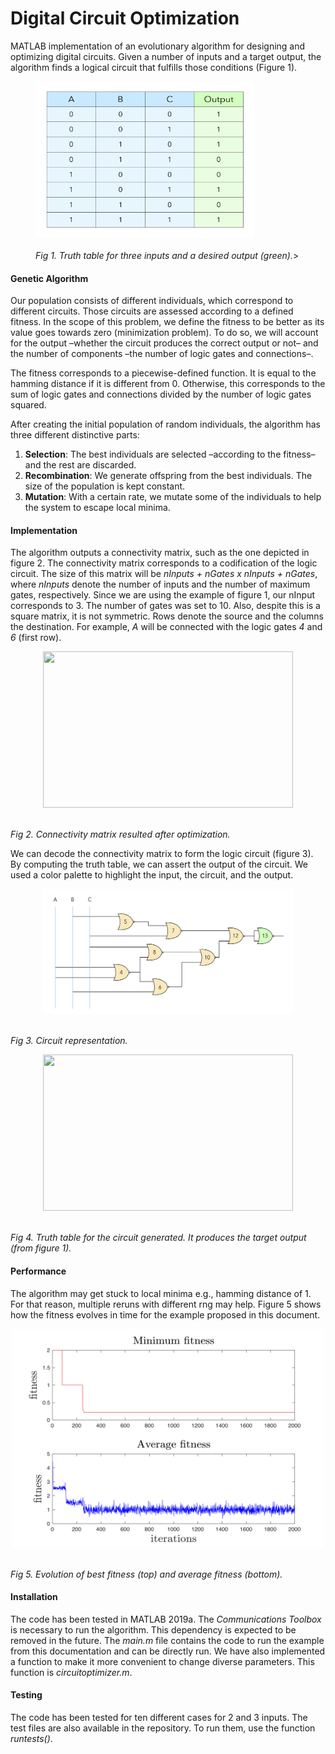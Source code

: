 # Digital Circuit Optimization

MATLAB implementation of an evolutionary algorithm for designing and optimizing digital circuits. Given a number of inputs and a target output, the algorithm finds a logical circuit that fulfills those conditions (Figure 1).

<p align="center">
    <figure>
    <img width="350" height="250" src="images/input-output.jpg">
        <figcaption>
        <br><i>Fig 1. Truth table for three inputs and a desired output (green).</i>>
        </figcaption>
    </figure>
</p>


#### Genetic Algorithm
Our population consists of different individuals, which correspond to different circuits. Those circuits are assessed according to a defined fitness. In the scope of this problem, we define the fitness to be better as its value goes towards zero (minimization problem). To do so, we will account for the output –whether the circuit produces the correct output or not– and the number of components –the number of logic gates and connections–. 

The fitness corresponds to a piecewise-defined function. It is equal to the hamming distance if it is different from 0. Otherwise, this corresponds to the sum of logic gates and connections divided by the number of logic gates squared. 

After creating the initial population of random individuals, the algorithm has three different distinctive parts:
1. **Selection**: The best individuals are selected –according to the fitness– and the rest are discarded.
2. **Recombination**: We generate offspring from the best individuals. The size of the population is kept constant.
3. **Mutation**: With a certain rate, we mutate some of the individuals to help the system to escape local minima.

#### Implementation
The algorithm outputs a connectivity matrix, such as the one depicted in figure 2. The connectivity matrix corresponds to a codification of the logic circuit. The size of this matrix will be *nInputs + nGates x nInputs + nGates*, where *nInputs* denote the number of inputs and the number of maximum gates, respectively. Since we are using the example of figure 1, our nInput corresponds to 3. The number of gates was set to 10. Also, despite this is a square matrix, it is not symmetric. Rows denote the source and the columns the destination. For example, *A* will be connected with the logic gates *4* and *6* (first row).

<p align="center">
  <img width="400" height="250" src="images/connectivity_matrix.jpg">
        <figcaption>
        <br><i>Fig 2. Connectivity matrix resulted after optimization.</i>
        </figcaption>
</p>

We can decode the connectivity matrix to form the logic circuit (figure 3). By computing the truth table, we can assert the output of the circuit. We used a color palette to highlight the input, the circuit, and the output.

<p align="center">
  <img width="400" height="200" src="images/circuit.jpg">
        <figcaption>
        <br><i>Fig 3. Circuit representation.</i>
        </figcaption>
</p>


<p align="center">
  <img width="400" height="250" src="images/table_circuit.jpg">
        <figcaption>
        <br><i>Fig 4. Truth table for the circuit generated. It produces the target output (from figure 1).</i>
        </figcaption>
</p>


#### Performance
The algorithm may get stuck to local minima e.g., hamming distance of 1. For that reason, multiple reruns with different rng may help. Figure 5 shows how the fitness evolves in time for the example proposed in this document.

<p align="center">
  <img width="500" height="350" src="images/evolution.jpg">
        <figcaption>
        <br><i>Fig 5. Evolution of best fitness (top) and average fitness (bottom).</i>
        </figcaption>
</p>


#### Installation
The code has been tested in MATLAB 2019a. The *Communications Toolbox* is necessary to run the algorithm. This dependency is expected to be removed in the future. 
The *main.m* file contains the code to run the example from this documentation and can be directly run. We have also implemented a function to make it more convenient to change diverse parameters. This function is *circuitoptimizer.m*.


#### Testing
The code has been tested for ten different cases for 2 and 3 inputs. The test files are also available in the repository. To run them, use the function *runtests()*.